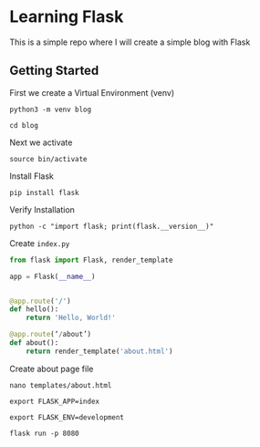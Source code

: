 # Learning Flask
This is a simple repo where I will create a simple blog with Flask

## Getting Started

First we create a Virtual Environment (venv)

`python3 -m venv blog`

`cd blog`

Next we activate

`source bin/activate`

Install Flask

`pip install flask`

Verify Installation

`python -c "import flask; print(flask.__version__)"`

Create `index.py` 

```python
from flask import Flask, render_template

app = Flask(__name__)


@app.route('/')
def hello():
    return 'Hello, World!'

@app.route(‘/about’)
def about():
    return render_template('about.html')
```

Create about page file

`nano templates/about.html`

`export FLASK_APP=index`

`export FLASK_ENV=development`

`flask run -p 8080`

